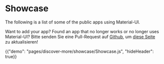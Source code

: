 # Showcase

<p class="description">The following is a list of some of the public apps using Material-UI.</p>

Want to add your app? Found an app that no longer works or no longer uses Material-UI? Bitte senden Sie eine Pull-Request auf [Github](https://github.com/mui-org/material-ui), um [diese Seite](https://github.com/mui-org/material-ui/blob/next/docs/src/pages/discover-more/showcase/appList.js) zu aktualisieren!

{{"demo": "pages/discover-more/showcase/Showcase.js", "hideHeader": true}}